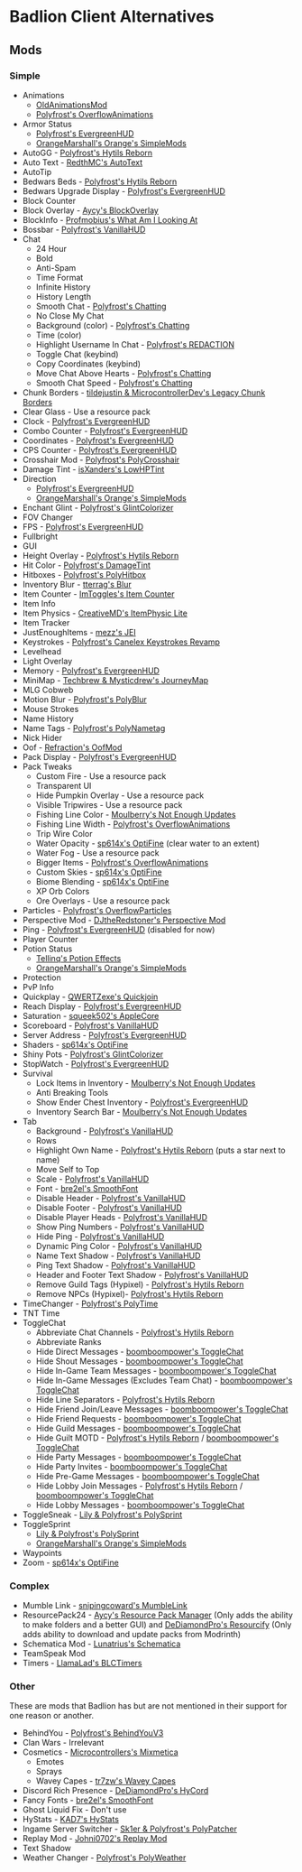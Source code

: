 # Badlion Client Alternatives

## Mods

### Simple

* Animations
  * [OldAnimationsMod](https://oldanimationsmod.net/index.php?page=downloads)
  * [Polyfrost's OverflowAnimations](https://modrinth.com/mod/animations)
* Armor Status
  * [Polyfrost's EvergreenHUD](https://modrinth.com/mod/evergreenhud)
  * [OrangeMarshall's Orange's SimpleMods](https://hypixel.net/threads/forge-1-8-9-oranges-simplemods-v1-1.921060/)
* AutoGG - [Polyfrost's Hytils Reborn](https://modrinth.com/mod/hytils)
* Auto Text - [RedthMC's AutoText](https://github.com/RedthMC/AutoText/releases/latest)
* AutoTip
* Bedwars Beds - [Polyfrost's Hytils Reborn](https://modrinth.com/mod/hytils)
* Bedwars Upgrade Display - [Polyfrost's EvergreenHUD](https://modrinth.com/mod/evergreenhud)
* Block Counter
* Block Overlay - [Aycy's BlockOverlay](https://skyclient-files.pages.dev/Block_Overlay_4.0.3.jar)
* BlockInfo - [Profmobius's What Am I Looking At](https://www.curseforge.com/minecraft/mc-mods/waila/files?version=1.8.9)
* Bossbar - [Polyfrost's VanillaHUD](https://modrinth.com/mod/vanillahud)
* Chat
    * 24 Hour
    * Bold
    * Anti-Spam
    * Time Format
    * Infinite History
    * History Length
    * Smooth Chat - [Polyfrost's Chatting](https://modrinth.com/mod/chatting)
    * No Close My Chat
    * Background (color) - [Polyfrost's Chatting](https://modrinth.com/mod/chatting)
    * Time (color)
    * Highlight Username In Chat - [Polyfrost's REDACTION](https://modrinth.com/mod/redaction)
    * Toggle Chat (keybind)
    * Copy Coordinates (keybind) 
    * Move Chat Above Hearts - [Polyfrost's Chatting](https://modrinth.com/mod/chatting)
    * Smooth Chat Speed - [Polyfrost's Chatting](https://modrinth.com/mod/chatting)
* Chunk Borders - [tildejustin & MicrocontrollerDev's Legacy Chunk Borders](https://modrinth.com/mod/legacy-chunk-borders-forge)
* Clear Glass - Use a resource pack
* Clock - [Polyfrost's EvergreenHUD](https://modrinth.com/mod/evergreenhud)
* Combo Counter - [Polyfrost's EvergreenHUD](https://modrinth.com/mod/evergreenhud)
* Coordinates - [Polyfrost's EvergreenHUD](https://modrinth.com/mod/evergreenhud)
* CPS Counter - [Polyfrost's EvergreenHUD](https://modrinth.com/mod/evergreenhud)
* Crosshair Mod - [Polyfrost's PolyCrosshair](https://modrinth.com/mod/crosshair)
* Damage Tint - [isXanders's LowHPTint](https://short.isxander.dev/lowhptint)
* Direction 
  * [Polyfrost's EvergreenHUD](https://modrinth.com/mod/evergreenhud)
  * [OrangeMarshall's Orange's SimpleMods](https://hypixel.net/threads/forge-1-8-9-oranges-simplemods-v1-1.921060/)
* Enchant Glint - [Polyfrost's GlintColorizer](https://modrinth.com/mod/glintcolorizer)
* FOV Changer
* FPS - [Polyfrost's EvergreenHUD](https://modrinth.com/mod/evergreenhud)
* Fullbright
* GUI
* Height Overlay - [Polyfrost's Hytils Reborn](https://modrinth.com/mod/hytils)
* Hit Color - [Polyfrost's DamageTint](https://modrinth.com/mod/damagetint)
* Hitboxes - [Polyfrost's PolyHitbox](https://modrinth.com/mod/hitbox)
* Inventory Blur - [tterrag's Blur](https://www.curseforge.com/minecraft/mc-mods/blur/files?version=1.8.9)
* Item Counter - [ImToggles's Item Counter](https://modrinth.com/mod/item-counter-mod)
* Item Info
* Item Physics - [CreativeMD's ItemPhysic Lite](https://www.curseforge.com/minecraft/mc-mods/itemphysic-lite/files?version=1.8.9)
* Item Tracker
* JustEnoughItems - [mezz's JEI](https://www.curseforge.com/minecraft/mc-mods/jei/files?version=1.8.9)
* Keystrokes - [Polyfrost's Canelex Keystrokes Revamp](https://modrinth.com/mod/keystrokes)
* Levelhead
* Light Overlay
* Memory - [Polyfrost's EvergreenHUD](https://modrinth.com/mod/evergreenhud)
* MiniMap - [Techbrew & Mysticdrew's JourneyMap](https://www.curseforge.com/minecraft/mc-mods/journeymap/files?version=1.8.9)
* MLG Cobweb
* Motion Blur - [Polyfrost's PolyBlur](https://modrinth.com/mod/polyblur)
* Mouse Strokes
* Name History
* Name Tags - [Polyfrost's PolyNametag](https://modrinth.com/mod/polynametag)
* Nick Hider
* Oof - [Refraction's OofMod](https://sk1er.club/mods/refractionoof)
* Pack Display - [Polyfrost's EvergreenHUD](https://modrinth.com/mod/evergreenhud)
* Pack Tweaks
    * Custom Fire - Use a resource pack
    * Transparent UI
    * Hide Pumpkin Overlay - Use a resource pack
    * Visible Tripwires - Use a resource pack
    * Fishing Line Color - [Moulberry's Not Enough Updates](https://modrinth.com/mod/notenoughupdates)
    * Fishing Line Width - [Polyfrost's OverflowAnimations](https://modrinth.com/mod/animations)
    * Trip Wire Color
    * Water Opacity - [sp614x's OptiFine](https://optifine.net/download?f=preview_OptiFine_1.8.9_HD_U_M6_pre2.jar) (clear water to an extent)
    * Water Fog - Use a resource pack
    * Bigger Items - [Polyfrost's OverflowAnimations](https://modrinth.com/mod/animations)
    * Custom Skies - [sp614x's OptiFine](https://optifine.net/download?f=preview_OptiFine_1.8.9_HD_U_M6_pre2.jar)
    * Biome Blending - [sp614x's OptiFine](https://optifine.net/download?f=preview_OptiFine_1.8.9_HD_U_M6_pre2.jar)
    * XP Orb Colors
    * Ore Overlays - Use a resource pack
* Particles - [Polyfrost's OverflowParticles](https://modrinth.com/mod/overflowparticles)
* Perspective Mod - [DJtheRedstoner's Perspective Mod](https://github.com/DJtheRedstoner/PerspectiveModv4/releases/latest)
* Ping - [Polyfrost's EvergreenHUD](https://modrinth.com/mod/evergreenhud) (disabled for now)
* Player Counter
* Potion Status
  * [Tellinq's Potion Effects](https://github.com/Tellinq/Potion-Effects/releases/latest)
  * [OrangeMarshall's Orange's SimpleMods](https://hypixel.net/threads/forge-1-8-9-oranges-simplemods-v1-1.921060/)
* Protection
* PvP Info
* Quickplay - [QWERTZexe's Quickjoin](https://modrinth.com/mod/quickjoin)
* Reach Display - [Polyfrost's EvergreenHUD](https://modrinth.com/mod/evergreenhud)
* Saturation - [squeek502's AppleCore](https://www.curseforge.com/minecraft/mc-mods/applecore/files?version=1.8.9)
* Scoreboard - [Polyfrost's VanillaHUD](https://modrinth.com/mod/vanillahud)
* Server Address - [Polyfrost's EvergreenHUD](https://modrinth.com/mod/evergreenhud)
* Shaders - [sp614x's OptiFine](https://optifine.net/download?f=preview_OptiFine_1.8.9_HD_U_M6_pre2.jar)
* Shiny Pots - [Polyfrost's GlintColorizer](https://modrinth.com/mod/glintcolorizer)
* StopWatch - [Polyfrost's EvergreenHUD](https://modrinth.com/mod/evergreenhud)
* Survival
    * Lock Items in Inventory - [Moulberry's Not Enough Updates](https://modrinth.com/mod/notenoughupdates)
    * Anti Breaking Tools
    * Show Ender Chest Inventory - [Polyfrost's EvergreenHUD](https://modrinth.com/mod/evergreenhud)
    * Inventory Search Bar - [Moulberry's Not Enough Updates](https://modrinth.com/mod/notenoughupdates)
* Tab
    * Background - [Polyfrost's VanillaHUD](https://modrinth.com/mod/vanillahud)
    * Rows
    * Highlight Own Name - [Polyfrost's Hytils Reborn](https://modrinth.com/mod/hytils) (puts a star next to name)
    * Move Self to Top
    * Scale - [Polyfrost's VanillaHUD](https://modrinth.com/mod/vanillahud)
    * Font - [bre2el's SmoothFont](https://www.curseforge.com/minecraft/mc-mods/smooth-font/files?version=1.8.9)
    * Disable Header - [Polyfrost's VanillaHUD](https://modrinth.com/mod/vanillahud)
    * Disable Footer - [Polyfrost's VanillaHUD](https://modrinth.com/mod/vanillahud)
    * Disable Player Heads - [Polyfrost's VanillaHUD](https://modrinth.com/mod/vanillahud)
    * Show Ping Numbers - [Polyfrost's VanillaHUD](https://modrinth.com/mod/vanillahud)
    * Hide Ping - [Polyfrost's VanillaHUD](https://modrinth.com/mod/vanillahud)
    * Dynamic Ping Color - [Polyfrost's VanillaHUD](https://modrinth.com/mod/vanillahud)
    * Name Text Shadow - [Polyfrost's VanillaHUD](https://modrinth.com/mod/vanillahud)
    * Ping Text Shadow - [Polyfrost's VanillaHUD](https://modrinth.com/mod/vanillahud)
    * Header and Footer Text Shadow - [Polyfrost's VanillaHUD](https://modrinth.com/mod/vanillahud)
    * Remove Guild Tags (Hypixel) - [Polyfrost's Hytils Reborn](https://modrinth.com/mod/hytils)
    * Remove NPCs (Hypixel)- [Polyfrost's Hytils Reborn](https://modrinth.com/mod/hytils)
* TimeChanger - [Polyfrost's PolyTime](https://modrinth.com/mod/polytime)
* TNT Time
* ToggleChat
    * Abbreviate Chat Channels - [Polyfrost's Hytils Reborn](https://modrinth.com/mod/hytils)
    * Abbreviate Ranks
    * Hide Direct Messages - [boomboompower's ToggleChat](https://github.com/boomboompower/ToggleChat/releases/latest)
    * Hide Shout Messages - [boomboompower's ToggleChat](https://github.com/boomboompower/ToggleChat/releases/latest)
    * Hide In-Game Team Messages - [boomboompower's ToggleChat](https://github.com/boomboompower/ToggleChat/releases/latest)
    * Hide In-Game Messages (Excludes Team Chat) - [boomboompower's ToggleChat](https://github.com/boomboompower/ToggleChat/releases/latest)
    * Hide Line Separators - [Polyfrost's Hytils Reborn](https://modrinth.com/mod/hytils)
    * Hide Friend Join/Leave Messages - [boomboompower's ToggleChat](https://github.com/boomboompower/ToggleChat/releases/latest)
    * Hide Friend Requests - [boomboompower's ToggleChat](https://github.com/boomboompower/ToggleChat/releases/latest)
    * Hide Guild Messages - [boomboompower's ToggleChat](https://github.com/boomboompower/ToggleChat/releases/latest)
    * Hide Guilt MOTD - [Polyfrost's Hytils Reborn](https://modrinth.com/mod/hytils) / [boomboompower's ToggleChat](https://github.com/boomboompower/ToggleChat/releases/latest)
    * Hide Party Messages - [boomboompower's ToggleChat](https://github.com/boomboompower/ToggleChat/releases/latest)
    * Hide Party Invites - [boomboompower's ToggleChat](https://github.com/boomboompower/ToggleChat/releases/latest)
    * Hide Pre-Game Messages - [boomboompower's ToggleChat](https://github.com/boomboompower/ToggleChat/releases/latest)
    * Hide Lobby Join Messages - [Polyfrost's Hytils Reborn](https://modrinth.com/mod/hytils) / [boomboompower's ToggleChat](https://github.com/boomboompower/ToggleChat/releases/latest)
    * Hide Lobby Messages - [boomboompower's ToggleChat](https://github.com/boomboompower/ToggleChat/releases/latest)
* ToggleSneak - [Lily & Polyfrost's PolySprint](https://modrinth.com/mod/polysprint)
* ToggleSprint
  * [Lily & Polyfrost's PolySprint](https://modrinth.com/mod/polysprint)
  * [OrangeMarshall's Orange's SimpleMods](https://hypixel.net/threads/forge-1-8-9-oranges-simplemods-v1-1.921060/)
* Waypoints
* Zoom - [sp614x's OptiFine](https://optifine.net/download?f=preview_OptiFine_1.8.9_HD_U_M6_pre2.jar) 

### Complex

* Mumble Link - [snipingcoward's MumbleLink](https://www.curseforge.com/minecraft/mc-mods/mumblelink/files/2327154/files?version=1.8.9)
* ResourcePack24 - [Aycy's Resource Pack Manager](https://skyclient-files.pages.dev/Resource_Pack_Manager_1.2.jar) (Only adds the ability to make folders and a better GUI) and [DeDiamondPro's Resourcify](https://modrinth.com/mod/resourcify) (Only adds ability to download and update packs from Modrinth)
* Schematica Mod - [Lunatrius's Schematica](https://www.curseforge.com/minecraft/mc-mods/schematica/files/2279147/files?version=1.8.9)
* TeamSpeak Mod
* Timers - [LlamaLad's BLCTimers](https://github.com/LlamaLad7/blctimers/releases/latest)

### Other

These are mods that Badlion has but are not mentioned in their support for one reason or another.

* BehindYou - [Polyfrost's BehindYouV3](https://modrinth.com/mod/behindyou)
* Clan Wars - Irrelevant
* Cosmetics - [Microcontrollers's Mixmetica](https://modrinth.com/mod/mixmetica)
    * Emotes
    * Sprays
    * Wavey Capes - [tr7zw's Wavey Capes](https://modrinth.com/mod/wavey-capes)
* Discord Rich Presence - [DeDiamondPro's HyCord](https://github.com/DeDiamondPro/HyCord/releases/latest)
* Fancy Fonts - [bre2el's SmoothFont](https://www.curseforge.com/minecraft/mc-mods/smooth-font/files?version=1.8.9)
* Ghost Liquid Fix - Don't use
* HyStats - [KAD7's HyStats](https://cdn.discordapp.com/attachments/1009757412921708604/1134269972877676574/HyStats-v4.0_1.8.9.jar)
* Ingame Server Switcher - [Sk1er & Polyfrost's PolyPatcher](https://modrinth.com/mod/patcher)
* Replay Mod - [Johni0702's Replay Mod](https://modrinth.com/mod/replaymod)
* Text Shadow
* Weather Changer - [Polyfrost's PolyWeather](https://modrinth.com/mod/polyweather)

